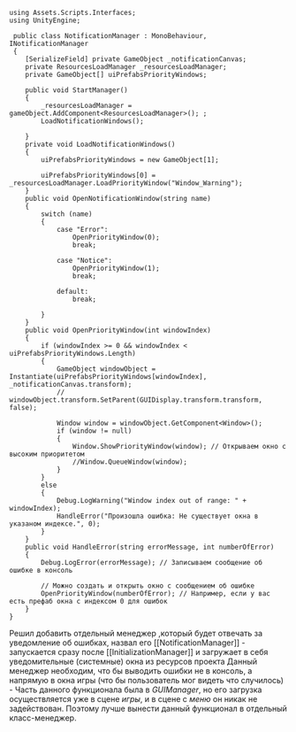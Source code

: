 ```
using Assets.Scripts.Interfaces;
using UnityEngine;

 public class NotificationManager : MonoBehaviour, INotificationManager
 {
    [SerializeField] private GameObject _notificationCanvas;
    private ResourcesLoadManager _resourcesLoadManager;
    private GameObject[] uiPrefabsPriorityWindows;
    
    public void StartManager()
    {
        _resourcesLoadManager = gameObject.AddComponent<ResourcesLoadManager>(); ;
        LoadNotificationWindows();

    }
    private void LoadNotificationWindows()
    {
        uiPrefabsPriorityWindows = new GameObject[1];

        uiPrefabsPriorityWindows[0] = _resourcesLoadManager.LoadPriorityWindow("Window_Warning");
    }
    public void OpenNotificationWindow(string name)
    {
        switch (name)
        {
            case "Error":
                OpenPriorityWindow(0);
                break;

            case "Notice":
                OpenPriorityWindow(1);
                break;

            default:
                break;

        }
    }
    public void OpenPriorityWindow(int windowIndex)
    {
        if (windowIndex >= 0 && windowIndex < uiPrefabsPriorityWindows.Length)
        {
            GameObject windowObject = Instantiate(uiPrefabsPriorityWindows[windowIndex], _notificationCanvas.transform);
            // windowObject.transform.SetParent(GUIDisplay.transform.transform, false);

            Window window = windowObject.GetComponent<Window>();
            if (window != null)
            {
                Window.ShowPriorityWindow(window); // Открываем окно с высоким приоритетом
                //Window.QueueWindow(window);
            }
        }
        else
        {
            Debug.LogWarning("Window index out of range: " + windowIndex);
            HandleError("Произошла ошибка: Не существует окна в указаном индексе.", 0);
        }
    }
    public void HandleError(string errorMessage, int numberOfError)
    {
        Debug.LogError(errorMessage); // Записываем сообщение об ошибке в консоль

        // Можно создать и открыть окно с сообщением об ошибке
        OpenPriorityWindow(numberOfError); // Например, если у вас есть префаб окна с индексом 0 для ошибок
    }
}

```

Решил добавить отдельный менеджер ,который будет отвечать за уведомление об ошибках, назвал его [[NotificationManager]] - запускается сразу после [[InitializationManager]] и загружает в себя уведомительные (системные)  окна из ресурсов проекта 
Данный менеджер необходим, что бы выводить ошибки не в консоль, а напрямую в окна игры (что бы пользователь мог видеть что случилось)  - Часть данного функционала была в *GUIManager*, но его загрузка осуществляется уже в сцене *игры*, и в сцене с *меню* он никак не задействован. Поэтому лучше вынести данный функционал в отдельный класс-менеджер. 
